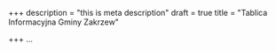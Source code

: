 +++
description = "this is meta description"
draft = true
title = "Tablica Informacyjna Gminy Zakrzew"

+++
...